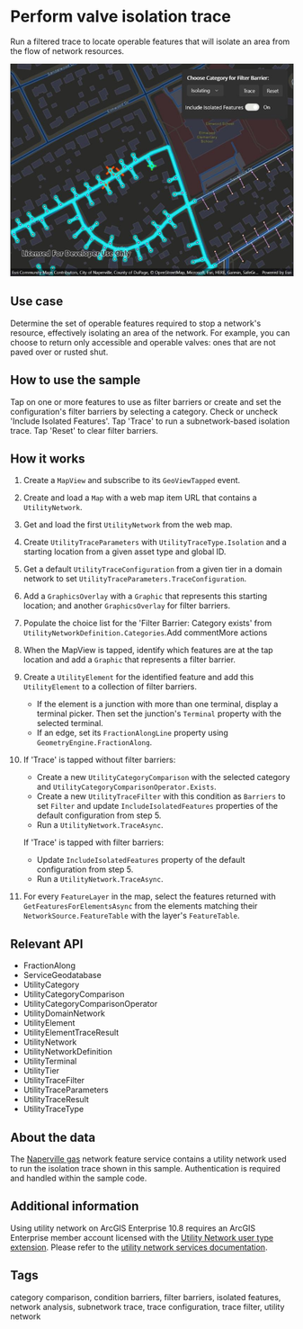 # Perform valve isolation trace

Run a filtered trace to locate operable features that will isolate an area from the flow of network resources.

![Image of a utility network with an isolation trace applied to it](performvalveisolationtrace.jpg)

## Use case

Determine the set of operable features required to stop a network's resource, effectively isolating an area of the network. For example, you can choose to return only accessible and operable valves: ones that are not paved over or rusted shut.

## How to use the sample

Tap on one or more features to use as filter barriers or create and set the configuration's filter barriers by selecting a category. Check or uncheck 'Include Isolated Features'. Tap 'Trace' to run a subnetwork-based isolation trace. Tap 'Reset' to clear filter barriers.

## How it works

1. Create a `MapView` and subscribe to its `GeoViewTapped` event.
2. Create and load a `Map` with a web map item URL that contains a `UtilityNetwork`.
3. Get and load the first `UtilityNetwork` from the web map.
4. Create `UtilityTraceParameters` with `UtilityTraceType.Isolation` and a starting location from a given asset type and global ID.
5. Get a default `UtilityTraceConfiguration` from a given tier in a domain network to set `UtilityTraceParameters.TraceConfiguration`.
6. Add a `GraphicsOverlay` with a `Graphic` that represents this starting location; and another `GraphicsOverlay` for filter barriers.
7. Populate the choice list for the 'Filter Barrier: Category exists' from `UtilityNetworkDefinition.Categories`.Add commentMore actions
8. When the MapView is tapped, identify which features are at the tap location and add a `Graphic` that represents a filter barrier.
9. Create a `UtilityElement` for the identified feature and add this `UtilityElement` to a collection of filter barriers.
      * If the element is a junction with more than one terminal, display a terminal picker. Then set the junction's `Terminal` property with the selected terminal.
      * If an edge, set its `FractionAlongLine` property using `GeometryEngine.FractionAlong`.
10. If 'Trace' is tapped without filter barriers:
      * Create a new `UtilityCategoryComparison` with the selected category and `UtilityCategoryComparisonOperator.Exists`.
      * Create a new `UtilityTraceFilter` with this condition as `Barriers` to set `Filter` and update `IncludeIsolatedFeatures` properties of the default configuration from step 5.
      * Run a `UtilityNetwork.TraceAsync`.

    If 'Trace' is tapped with filter barriers:
      * Update `IncludeIsolatedFeatures` property of the default configuration from step 5.
      * Run a `UtilityNetwork.TraceAsync`.
11. For every `FeatureLayer` in the map, select the features returned with `GetFeaturesForElementsAsync` from the elements matching their `NetworkSource.FeatureTable` with the layer's `FeatureTable`.

## Relevant API

* FractionAlong
* ServiceGeodatabase
* UtilityCategory
* UtilityCategoryComparison
* UtilityCategoryComparisonOperator
* UtilityDomainNetwork
* UtilityElement
* UtilityElementTraceResult
* UtilityNetwork
* UtilityNetworkDefinition
* UtilityTerminal
* UtilityTier
* UtilityTraceFilter
* UtilityTraceParameters
* UtilityTraceResult
* UtilityTraceType

## About the data

The [Naperville gas](https://sampleserver7.arcgisonline.com/server/rest/services/UtilityNetwork/NapervilleGas/FeatureServer) network feature service contains a utility network used to run the isolation trace shown in this sample. Authentication is required and handled within the sample code.

## Additional information

Using utility network on ArcGIS Enterprise 10.8 requires an ArcGIS Enterprise member account licensed with the [Utility Network user type extension](https://enterprise.arcgis.com/en/portal/latest/administer/windows/license-user-type-extensions.htm#ESRI_SECTION1_41D78AD9691B42E0A8C227C113C0C0BF). Please refer to the [utility network services documentation](https://enterprise.arcgis.com/en/server/latest/publish-services/windows/utility-network-services.htm).

## Tags

category comparison, condition barriers, filter barriers, isolated features, network analysis, subnetwork trace, trace configuration, trace filter, utility network
